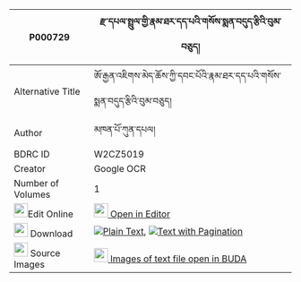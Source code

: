 |P000729|རྫ་དཔལ་སྤྲུལ་གྱི་རྣམ་ཐར་དད་པའི་གསོས་སྨན་བདུད་རྩིའི་བུམ་བཅུད། 
| --- | --- 
|Alternative Title |ཨོ་རྒྱན་འཇིགས་མེད་ཆོས་ཀྱི་དབང་པོའི་རྣམ་ཐར་དད་པའི་གསོས་སྨན་བདུད་རྩིའི་བུམ་བཅུད།
|Author| མཁན་པོ་ཀུན་དཔལ།
|BDRC ID | W2CZ5019
|Creator | Google OCR
|Number of Volumes| 1
|<img width="25" src="https://img.icons8.com/color/25/000000/edit-property.png">Edit Online| [<img width="25" src="https://avatars.githubusercontent.com/u/45091458?s=200&v=4"> Open in Editor](http://editor.openpecha.org/P000729)
|<img width="25" src="https://img.icons8.com/fluent/48/000000/download-2.png"/>  Download | [![](https://img.icons8.com/color/20/000000/txt.png)Plain Text](https://github.com/Openpecha/P000729/releases/download/v2/dza_pal_trul_gyi_namtar_depa_i_plain_P000729.zip), [![](https://img.icons8.com/color/20/000000/txt.png)Text with Pagination](https://github.com/Openpecha/P000729/releases/download/v2/dza_pal_trul_gyi_namtar_depa_i_pages_P000729.zip)
|<img width="25" src="https://img.icons8.com/plasticine/100/000000/pictures-folder.png"/>  Source Images | [<img width="25" src="https://library.bdrc.io/icons/BUDA-small.svg"> Images of text file open in BUDA](https://library.bdrc.io/show/bdr:W2CZ5019)